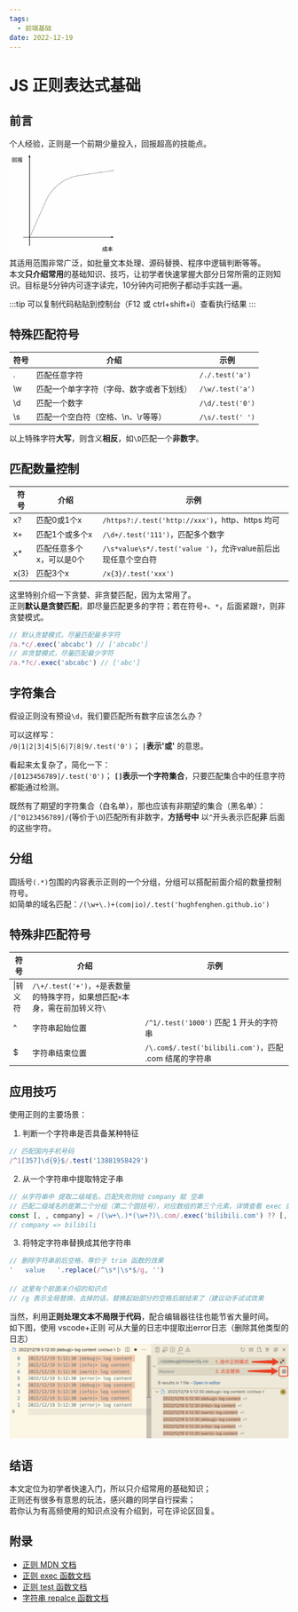 ```yaml
---
tags:
  - 前端基础
date: 2022-12-19
---
```


# JS 正则表达式基础

## 前言
个人经验，正则是一个前期少量投入，回报超高的技能点。  
<img src="./regex-roi.png" style="width: 200px;" />  
其适用范围非常广泛，如批量文本处理、源码替换、程序中逻辑判断等等。  
本文**只介绍常用**的基础知识、技巧，让初学者快速掌握大部分日常所需的正则知识。目标是5分钟内可逐字读完，10分钟内可把例子都动手实践一遍。  

:::tip
可以复制代码粘贴到控制台（F12 或 ctrl+shift+i）查看执行结果
:::

## 特殊匹配符号

|符号|介绍|示例|
|---|---|---|
|.|匹配任意字符|`/./.test('a')`|
|\w|匹配一个单字字符（字母、数字或者下划线）|`/\w/.test('a')`|
|\d|匹配一个数字|`/\d/.test('0')`|
|\s|匹配一个空白符（空格、\n、\r等等）|`/\s/.test(' ')`|

以上特殊字符**大写**，则含义**相反**，如`\D`匹配一个**非数字**。  

## 匹配数量控制
|符号|介绍|示例|
|---|---|---|
|x?|匹配0或1个x|`/https?:/.test('http://xxx')`，http、https 均可|
|x+|匹配1个或多个x|`/\d+/.test('111')`，匹配多个数字|
|x*|匹配任意多个x，可以是0个|`/\s*value\s*/.test('value ')`，允许value前后出现任意个空白符|
|x{3}|匹配3个x|`/x{3}/.test('xxx')`|

这里特别介绍一下贪婪、非贪婪匹配，因为太常用了。  
正则**默认是贪婪匹配**，即尽量匹配更多的字符；若在符号`+`、`*`，后面紧跟`?`，则非贪婪模式。  
```js
// 默认贪婪模式，尽量匹配最多字符
/a.*c/.exec('abcabc') // ['abcabc']
// 非贪婪模式，尽量匹配最少字符
/a.*?c/.exec('abcabc') // ['abc']
```

## 字符集合
假设正则没有预设`\d`，我们要匹配所有数字应该怎么办？  

可以这样写：   
`/0|1|2|3|4|5|6|7|8|9/.test('0')`； **`|`表示'或'** 的意思。  

看起来太复杂了，简化一下：   
`/[0123456789]/.test('0')`； **`[]`表示一个字符集合**，只要匹配集合中的任意字符都能通过检测。  

既然有了期望的字符集合（白名单），那也应该有非期望的集合（黑名单）：  
`/[^0123456789]/`(等价于`\D`)匹配所有非数字，**方括号中** 以`^`开头表示匹配**非** 后面的这些字符。  

## 分组
圆括号`(.*)`包围的内容表示正则的一个分组，分组可以搭配前面介绍的数量控制符号。  
如简单的域名匹配：`/(\w+\.)+(com|io)/.test('hughfenghen.github.io')`

## 特殊非匹配符号
|符号|介绍|示例|
|---|---|---|
|\\|转义符|`/\+/.test('+')`，`+`是表数量的特殊字符，如果想匹配`+`本身，需在前加转义符`\`|
|^|字符串起始位置|`/^1/.test('1000')` 匹配 1 开头的字符串|
|$|字符串结束位置|`/\.com$/.test('bilibili.com')`，匹配 .com 结尾的字符串|


## 应用技巧
使用正则的主要场景：  
1. 判断一个字符串是否具备某种特征  
```js
// 匹配国内手机号码
/^1[357]\d{9}$/.test('13881958429')
```
2. 从一个字符串中提取特定子串
```js
// 从字符串中 提取二级域名，匹配失败则给 company 赋 空串
// 匹配二级域名的是第二个分组（第二个圆括号），对应数组的第三个元素，详情查看 exec 的文档
const [, , company] = /(\w+\.)*(\w+?)\.com/.exec('bilibili.com') ?? [, , '']
// company => bilibili
```
3. 将特定字符串替换成其他字符串
```js
// 删除字符串前后空格，等价于 trim 函数的效果
'   value   '.replace(/^\s*|\s*$/g, '')

// 这里有个前面未介绍的知识点
// /g 表示全局替换，去掉的话，替换起始部分的空格后就结束了（建议动手试试效果
```
当然，利用**正则处理文本不局限于代码**，配合编辑器往往也能节省大量时间。  
如下图，使用 vscode+正则 可从大量的日志中提取出error日志（删除其他类型的日志）  
![](./repalce-log.png)  

## 结语
本文定位为初学者快速入门，所以只介绍常用的基础知识；  
正则还有很多有意思的玩法，感兴趣的同学自行探索；  
若你认为有高频使用的知识点没有介绍到，可在评论区回复。  

## 附录
- [正则 MDN 文档](https://developer.mozilla.org/zh-CN/docs/Web/JavaScript/Guide/Regular_Expressions)  
- [正则 exec 函数文档](https://developer.mozilla.org/zh-CN/docs/Web/JavaScript/Reference/Global_Objects/RegExp/exec)  
- [正则 test 函数文档](https://developer.mozilla.org/zh-CN/docs/Web/JavaScript/Reference/Global_Objects/RegExp/test)  
- [字符串 repalce 函数文档](https://developer.mozilla.org/zh-CN/docs/Web/JavaScript/Reference/Global_Objects/String/replace)  